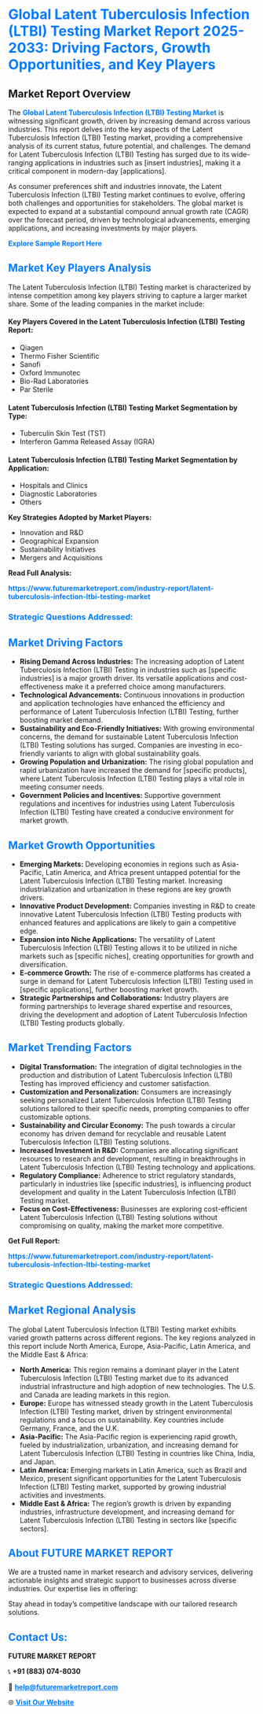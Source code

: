 <h1 style="color: #007BFF;">Global Latent Tuberculosis Infection (LTBI) Testing Market Report 2025-2033: Driving Factors, Growth Opportunities, and Key Players</h1>

<section id="overview">
<h2>Market Report Overview</h2>
<p>The <a href="https://www.futuremarketreport.com/industry-report/latent-tuberculosis-infection-ltbi-testing-market" style="color: #007BFF; text-decoration: none;"><strong>Global Latent Tuberculosis Infection (LTBI) Testing Market</strong></a> is witnessing significant growth, driven by increasing demand across various industries. This report delves into the key aspects of the Latent Tuberculosis Infection (LTBI) Testing market, providing a comprehensive analysis of its current status, future potential, and challenges. The demand for Latent Tuberculosis Infection (LTBI) Testing has surged due to its wide-ranging applications in industries such as [insert industries], making it a critical component in modern-day [applications].</p>
<p>As consumer preferences shift and industries innovate, the Latent Tuberculosis Infection (LTBI) Testing market continues to evolve, offering both challenges and opportunities for stakeholders. The global market is expected to expand at a substantial compound annual growth rate (CAGR) over the forecast period, driven by technological advancements, emerging applications, and increasing investments by major players.</p>
</section>

<section id="overview">
<p><a href="https://www.futuremarketreport.com/request-sample/reportId=82639" style="color: #007BFF; text-decoration: none;"><strong>Explore Sample Report Here</strong></a></p>
</section>

<section id="key-players">
<h2 style="color: #007BFF;">Market Key Players Analysis</h2>
<p>The Latent Tuberculosis Infection (LTBI) Testing market is characterized by intense competition among key players striving to capture a larger market share. Some of the leading companies in the market include:</p>
<h4>Key Players Covered in the Latent Tuberculosis Infection (LTBI) Testing Report:</h4>
<ul><li>Qiagen</li><li>Thermo Fisher Scientific</li><li>Sanofi</li><li>Oxford Immunotec</li><li>Bio-Rad Laboratories</li><li>Par Sterile</li></ul>
<h4>Latent Tuberculosis Infection (LTBI) Testing Market Segmentation by Type:</h4>
<ul><li>Tuberculin Skin Test (TST)</li><li>Interferon Gamma Released Assay (IGRA)</li></ul>

<h4>Latent Tuberculosis Infection (LTBI) Testing Market Segmentation by Application:</h4>
<ul><li>Hospitals and Clinics</li><li>Diagnostic Laboratories</li><li>Others</li></ul>
<p><strong>Key Strategies Adopted by Market Players:</strong></p>
<ul>
<li>Innovation and R&D</li>
<li>Geographical Expansion</li>
<li>Sustainability Initiatives</li>
<li>Mergers and Acquisitions</li>
</ul>
</section>

<section>
<p><strong>Read Full Analysis: </strong></p><a href="https://www.futuremarketreport.com/industry-report/latent-tuberculosis-infection-ltbi-testing-market" style="color: #007BFF; text-decoration: none;"><strong>https://www.futuremarketreport.com/industry-report/latent-tuberculosis-infection-ltbi-testing-market</strong></a>
<h3 style="color: #007BFF;">Strategic Questions Addressed:</h3>
</section>

<section id="driving-factors">
<h2 style="color: #007BFF;">Market Driving Factors</h2>
<ul>
<li><strong>Rising Demand Across Industries:</strong> The increasing adoption of Latent Tuberculosis Infection (LTBI) Testing in industries such as [specific industries] is a major growth driver. Its versatile applications and cost-effectiveness make it a preferred choice among manufacturers.</li>
<li><strong>Technological Advancements:</strong> Continuous innovations in production and application technologies have enhanced the efficiency and performance of Latent Tuberculosis Infection (LTBI) Testing, further boosting market demand.</li>
<li><strong>Sustainability and Eco-Friendly Initiatives:</strong> With growing environmental concerns, the demand for sustainable Latent Tuberculosis Infection (LTBI) Testing solutions has surged. Companies are investing in eco-friendly variants to align with global sustainability goals.</li>
<li><strong>Growing Population and Urbanization:</strong> The rising global population and rapid urbanization have increased the demand for [specific products], where Latent Tuberculosis Infection (LTBI) Testing plays a vital role in meeting consumer needs.</li>
<li><strong>Government Policies and Incentives:</strong> Supportive government regulations and incentives for industries using Latent Tuberculosis Infection (LTBI) Testing have created a conducive environment for market growth.</li>
</ul>
</section>

<section id="growth-opportunities">
<h2 style="color: #007BFF;">Market Growth Opportunities</h2>
<ul>
<li><strong>Emerging Markets:</strong> Developing economies in regions such as Asia-Pacific, Latin America, and Africa present untapped potential for the Latent Tuberculosis Infection (LTBI) Testing market. Increasing industrialization and urbanization in these regions are key growth drivers.</li>
<li><strong>Innovative Product Development:</strong> Companies investing in R&D to create innovative Latent Tuberculosis Infection (LTBI) Testing products with enhanced features and applications are likely to gain a competitive edge.</li>
<li><strong>Expansion into Niche Applications:</strong> The versatility of Latent Tuberculosis Infection (LTBI) Testing allows it to be utilized in niche markets such as [specific niches], creating opportunities for growth and diversification.</li>
<li><strong>E-commerce Growth:</strong> The rise of e-commerce platforms has created a surge in demand for Latent Tuberculosis Infection (LTBI) Testing used in [specific applications], further boosting market growth.</li>
<li><strong>Strategic Partnerships and Collaborations:</strong> Industry players are forming partnerships to leverage shared expertise and resources, driving the development and adoption of Latent Tuberculosis Infection (LTBI) Testing products globally.</li>
</ul>
</section>

<section id="trending-factors">
<h2 style="color: #007BFF;">Market Trending Factors</h2>
<ul>
<li><strong>Digital Transformation:</strong> The integration of digital technologies in the production and distribution of Latent Tuberculosis Infection (LTBI) Testing has improved efficiency and customer satisfaction.</li>
<li><strong>Customization and Personalization:</strong> Consumers are increasingly seeking personalized Latent Tuberculosis Infection (LTBI) Testing solutions tailored to their specific needs, prompting companies to offer customizable options.</li>
<li><strong>Sustainability and Circular Economy:</strong> The push towards a circular economy has driven demand for recyclable and reusable Latent Tuberculosis Infection (LTBI) Testing solutions.</li>
<li><strong>Increased Investment in R&D:</strong> Companies are allocating significant resources to research and development, resulting in breakthroughs in Latent Tuberculosis Infection (LTBI) Testing technology and applications.</li>
<li><strong>Regulatory Compliance:</strong> Adherence to strict regulatory standards, particularly in industries like [specific industries], is influencing product development and quality in the Latent Tuberculosis Infection (LTBI) Testing market.</li>
<li><strong>Focus on Cost-Effectiveness:</strong> Businesses are exploring cost-efficient Latent Tuberculosis Infection (LTBI) Testing solutions without compromising on quality, making the market more competitive.</li>
</ul>
</section>

<section>
<p><strong>Get Full Report: </strong></p><a href="https://www.futuremarketreport.com/industry-report/latent-tuberculosis-infection-ltbi-testing-market" style="color: #007BFF; text-decoration: none;"><strong>https://www.futuremarketreport.com/industry-report/latent-tuberculosis-infection-ltbi-testing-market</strong></a>
<h3 style="color: #007BFF;">Strategic Questions Addressed:</h3>
</section>


<section id="regional-analysis">
<h2 style="color: #007BFF;">Market Regional Analysis</h2>
<p>The global Latent Tuberculosis Infection (LTBI) Testing market exhibits varied growth patterns across different regions. The key regions analyzed in this report include North America, Europe, Asia-Pacific, Latin America, and the Middle East & Africa:</p>
<ul>
<li><strong>North America:</strong> This region remains a dominant player in the Latent Tuberculosis Infection (LTBI) Testing market due to its advanced industrial infrastructure and high adoption of new technologies. The U.S. and Canada are leading markets in this region.</li>
<li><strong>Europe:</strong> Europe has witnessed steady growth in the Latent Tuberculosis Infection (LTBI) Testing market, driven by stringent environmental regulations and a focus on sustainability. Key countries include Germany, France, and the U.K.</li>
<li><strong>Asia-Pacific:</strong> The Asia-Pacific region is experiencing rapid growth, fueled by industrialization, urbanization, and increasing demand for Latent Tuberculosis Infection (LTBI) Testing in countries like China, India, and Japan.</li>
<li><strong>Latin America:</strong> Emerging markets in Latin America, such as Brazil and Mexico, present significant opportunities for the Latent Tuberculosis Infection (LTBI) Testing market, supported by growing industrial activities and investments.</li>
<li><strong>Middle East & Africa:</strong> The region’s growth is driven by expanding industries, infrastructure development, and increasing demand for Latent Tuberculosis Infection (LTBI) Testing in sectors like [specific sectors].</li>
</ul>
</section>

<footer>
<h2 style="color: #007BFF;">About FUTURE MARKET REPORT</h2>
<p>We are a trusted name in market research and advisory services, delivering actionable insights and strategic support to businesses across diverse industries. Our expertise lies in offering:</p>

<p>Stay ahead in today’s competitive landscape with our tailored research solutions.</p>

<h2 style="color: #007BFF;">Contact Us:</h2>
<p><strong>FUTURE MARKET REPORT</strong></p>
<p>📞 <strong>+91 (883) 074-8030</strong></p>
<p>📧 <strong><a href="mailto:help@futuremarketreport.com" style="color: #007BFF;">help@futuremarketreport.com</a></strong></p>
<p>🌐 <strong><a href="https://www.futuremarketreport.com/" style="color: #007BFF;">Visit Our Website</a></strong></p>
</footer>